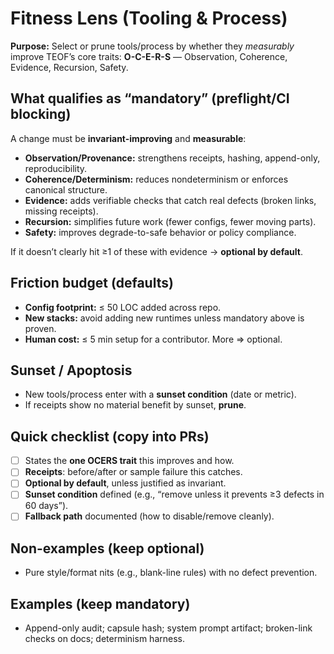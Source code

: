 # Fitness Lens (Tooling & Process)

**Purpose:** Select or prune tools/process by whether they *measurably* improve TEOF’s core traits:
**O-C-E-R-S** — Observation, Coherence, Evidence, Recursion, Safety.

## What qualifies as “mandatory” (preflight/CI blocking)
A change must be **invariant-improving** and **measurable**:
- **Observation/Provenance:** strengthens receipts, hashing, append-only, reproducibility.
- **Coherence/Determinism:** reduces nondeterminism or enforces canonical structure.
- **Evidence:** adds verifiable checks that catch real defects (broken links, missing receipts).
- **Recursion:** simplifies future work (fewer configs, fewer moving parts).
- **Safety:** improves degrade-to-safe behavior or policy compliance.

If it doesn’t clearly hit ≥1 of these with evidence → **optional by default**.

## Friction budget (defaults)
- **Config footprint:** ≤ 50 LOC added across repo.
- **New stacks:** avoid adding new runtimes unless mandatory above is proven.
- **Human cost:** ≤ 5 min setup for a contributor. More ⇒ optional.

## Sunset / Apoptosis
- New tools/process enter with a **sunset condition** (date or metric).
- If receipts show no material benefit by sunset, **prune**.

## Quick checklist (copy into PRs)
- [ ] States the **one OCERS trait** this improves and how.
- [ ] **Receipts**: before/after or sample failure this catches.
- [ ] **Optional by default**, unless justified as invariant.
- [ ] **Sunset condition** defined (e.g., “remove unless it prevents ≥3 defects in 60 days”).
- [ ] **Fallback path** documented (how to disable/remove cleanly).

## Non-examples (keep optional)
- Pure style/format nits (e.g., blank-line rules) with no defect prevention.

## Examples (keep mandatory)
- Append-only audit; capsule hash; system prompt artifact; broken-link checks on docs; determinism harness.
